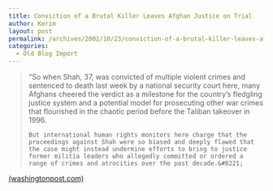 ```yaml
---
title: Conviction of a Brutal Killer Leaves Afghan Justice on Trial
author: Kerim
layout: post
permalink: /archives/2002/10/23/conviction-of-a-brutal-killer-leaves-afghan-justice-on-trial/
categories:
  - Old Blog Import
---
```


>   &#8220;So when Shah, 37, was convicted of multiple violent crimes and sentenced to death last week by a national security court here, many Afghans cheered the verdict as a milestone for the country&#8217;s fledgling justice system and a potential model for prosecuting other war crimes that flourished in the chaotic period before the Taliban takeover in 1996. 
>   
>   
>     But international human rights monitors here charge that the proceedings against Shah were so biased and deeply flawed that the case might instead undermine efforts to bring to justice former militia leaders who allegedly committed or ordered a range of crimes and atrocities over the past decade.&#8221;
>   


<a href="http://www.washingtonpost.com/wp-dyn/articles/A2623-2002Oct22.html" onclick="_gaq.push(['_trackEvent', 'outbound-article', 'http://www.washingtonpost.com/wp-dyn/articles/A2623-2002Oct22.html', '(washingtonpost.com)']);" >(washingtonpost.com)</a>

